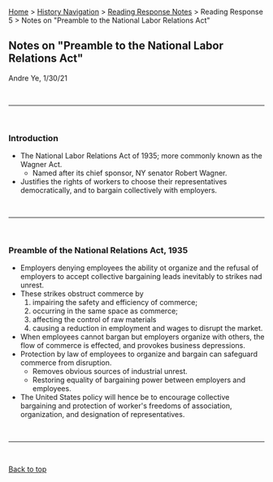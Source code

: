 [Home](https://andre-ye.github.io) > [History Navigation](https://andre-ye.github.io/history/history_navigation) > [Reading Response Notes](https://andre-ye.github.io/history/history_navigation#weekly-reading-responses) > Reading Response 5 > Notes on "Preamble to the National Labor Relations Act"

## Notes on "Preamble to the National Labor Relations Act"
Andre Ye, 1/30/21

<br>

---

<br>

### Introduction
- The National Labor Relations Act of 1935; more commonly known as the Wagner Act.
  - Named after its chief sponsor, NY senator Robert Wagner.
- Justifies the rights of workers to choose their representatives democratically, and to bargain collectively with employers.

<br>

---

<br>

### Preamble of the National Relations Act, 1935
- Employers denying employees the ability ot organize and the refusal of employers to accept collective bargaining leads inevitably to strikes nad unrest.
- These strikes obstruct commerce by
  1. impairing the safety and efficiency of commerce;
  2. occurring in the same space as commerce;
  3. affecting the control of raw materials
  4. causing a reduction in employment and wages to disrupt the market.
- When employees cannot bargan but employers organize with others, the flow of commerce is effected, and provokes business depressions.
- Protection by law of employees to organize and bargain can safeguard commerce from disruption.
  - Removes obvious sources of industrial unrest.
  - Restoring equality of bargaining power between employers and employees.
- The United States policy will hence be to encourage collective bargaining and protection of worker's freedoms of association, organization, and designation of representatives.

<br>

---

<br>

[Back to top](#)
  
